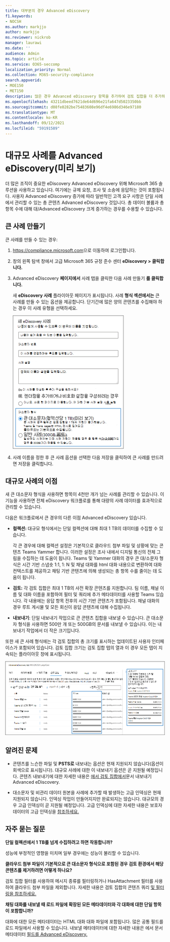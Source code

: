 ```yaml
---
title: 대부분의 경우 Advanced eDiscovery
f1.keywords:
- NOCSH
ms.author: markjjo
author: markjjo
ms.reviewer: nickrob
manager: laurawi
ms.date: ''
audience: Admin
ms.topic: article
ms.service: O365-seccomp
localization_priority: Normal
ms.collection: M365-security-compliance
search.appverid:
- MOE150
- MET150
description: 많은 경우 Advanced eDiscovery 항목을 추가하여 검토 집합을 더 추가하고 다른 증가된 제한을 활용할 수 있습니다.
ms.openlocfilehash: 43211dbeed7621de64d696e21fa647d5023350bb
ms.sourcegitcommit: d08fe0282be75483608e96df4e6986d346e97180
ms.translationtype: MT
ms.contentlocale: ko-KR
ms.lasthandoff: 09/12/2021
ms.locfileid: "59191589"
---
```

# <a name="use-large-cases-in-advanced-ediscovery-preview"></a>대규모 사례를 Advanced eDiscovery(미리 보기)

더 많은 조직이 중요한 eDiscovery Advanced eDiscovery 위해 Microsoft 365 솔루션을 사용하고 있습니다. 여기에는 규제 요청, 조사 및 소송에 응답하는 것이 포함됩니다. 사용자 Advanced eDiscovery 증가에 따라 일반적인 고객 요구 사항은 단일 사례에서 관리할 수 있는 총 콘텐츠 Advanced eDiscovery 것입니다. 총 데이터 볼륨과 총 항목 수에 대해 대/Advanced eDiscovery 크게 증가하는 경우를 수용할 수 있습니다.  

## <a name="create-a-large-case"></a>큰 사례 만들기

큰 사례를 만들 수 있는 경우:

1. <https://compliance.microsoft.com>으로 이동하여 로그인합니다.

2. 창의 왼쪽 탐색 창에서 고급 Microsoft 365 규정 준수 센터 **eDiscovery > 클릭합니다.**

3. Advanced eDiscovery **페이지에서** 사례 탭을 클릭한 다음 사례 만들기 **를 클릭합니다.** 

   새 **eDiscovery 사례** 플라이아웃 페이지가 표시됩니다. 사례 **형식 섹션에서는** 큰 사례를 만들 수 있는 옵션을 제공합니다. 단기간에 많은 양의 콘텐츠를 수집해야 하는 경우 이 사례 유형을 선택하세요.

   ![새 eDiscovery 사례 페이지의 큰 대소문자 옵션입니다.](..\media\AeDLargeCases1.png)

4. 사례 이름을 정한 후  큰 사례 옵션을 선택한  다음 저장을 클릭하여 큰 사례를 만드려면 저장을 클릭합니다.

## <a name="benefits-of-large-cases"></a>대규모 사례의 이점

새 큰 대소문자 형식을 사용하면 항목이 4천만 개가 넘는 사례를 관리할 수 있습니다. 이 기능을 사용하면 전체 eDiscovery 워크플로를 통해 대량의 사례 데이터를 효과적으로 관리할 수 있습니다.

다음은 워크플로에서 큰 경우의 다른 이점 Advanced eDiscovery 있습니다.

- **컬렉션:** 대규모 형식에서는 단일 컬렉션에 대해 최대 1 TB의 데이터를 수집할 수 있습니다. 

   각 큰 경우에 대해 컬렉션 설정은 기본적으로 클라우드 첨부 파일 및 상황에 맞는 콘텐츠 Teams Yammer 합니다. 이러한 설정은 조사 내에서 디지털 통신의 전체 그림을 수집하는 데 도움이 됩니다. Teams 및 Yammer 대화의 경우 큰 대/소문자 형식은 시간 기반 스냅숏 1:1, 1: N 및 채널 대화를 html 대화 내용으로 변환하여 대화 컨텍스트를 제공하고 채팅 기반 콘텐츠에 의해 생성되는 총 항목 수를 줄이는 데 도움이 됩니다.  

- **검토:** 각 검토 집합은 최대 1 TB의 사전 확장 콘텐츠를 지원합니다. 팀 이름, 채널 이름 및 대화 이름을 포함하여 필터 및 쿼리에 추가 메타데이터를 사용할 Teams 있습니다. 각 내용에는 응답 항목 전후의 시간 기반 콘텐츠가 포함됩니다. 채널 대화의 경우 루트 게시물 및 모든 회신이 응답 콘텐츠에 대해 수집됩니다.  

- **내보내기**: 단일 내보내기 작업으로 큰 콘텐츠 집합을 내보낼 수 있습니다. 큰 대소문자 형식을 사용하면 500만 개 또는 500GB의 문서를 내보낼 수 있습니다. 이는 내보내기 작업에서 더 작은 크기입니다.

또한 새 큰 사례 형식에는 각 검토 집합의 총 크기를 표시하는 업데이트된 사용자 인터페이스가 포함되어 있습니다. 검토 집합 크기는 검토 집합  탭의 열과 이 경우 모든 탭이 지속되는 플라이아웃 창에 표시됩니다.

![사용자 인터페이스의 대규모 Advanced eDiscovery 통계입니다.](..\media\LargeCaseUI.png)

## <a name="known-issues"></a>알려진 문제

- 콘텐츠를 느슨한 파일 및 **PSTS로** 내보내는 옵션은 현재 지원되지 않습니다(옵션이 회색으로 표시됩니다). 대규모 사례에 대한 이 내보내기 옵션은 곧 지원될 예정입니다. 콘텐츠 내보내기에 대한 자세한 내용은 [에서 검토 집합에서](export-documents-from-review-set.md)문서 내보내기 Advanced eDiscovery.

- 대소문자 및 비관리 데이터 원본을 사례에 추가할 때 발생하는 고급 인덱싱은 현재 지원되지 않습니다. 인덱싱 작업이 만들어지지만 완료되지는 않습니다. 대규모의 경우 고급 인덱싱이 곧 지원될 예정입니다. 고급 인덱싱에 대한 자세한 내용은 보호자 데이터의 고급 인덱싱을 [참조하세요.](indexing-custodian-data.md)

## <a name="frequently-asked-questions"></a>자주 묻는 질문

**단일 컬렉션에서 1 TB를 넘게 수집하려고 하면 작동합니까?**

성능에 부정적인 영향을 미치며 일부 경우에는 성능이 불리할 수 있습니다.

**클라우드 첨부 파일이 기본적으로 큰 대소문자 형식으로 포함된 경우 검토 환경에서 해당 콘텐츠를 제거하려면 어떻게 하나요?**  

검토 집합 필터를 사용하여 메시지 종류를 필터링하거나 HasAttachment 필터를 사용하여 클라우드 첨부 파일을 제외합니다. 자세한 내용은 검토 집합의 콘텐츠 쿼리 [및 필터링을 참조하세요.](review-set-search.md)

**채팅 대화를 내보낼 때 로드 파일에 확장된 모든 메타데이터와 각 대화에 대한 단일 항목이 포함합니까?**

대화에 대한 모든 메타데이터는 HTML 대화 대화 파일에 포함됩니다.  많은 공통 필드를 로드 파일에서 사용할 수 있습니다. 내보낼 메타데이터에 대한 자세한 내용은 에서 문서 메타데이터 [필드를 Advanced eDiscovery.](document-metadata-fields-in-Advanced-eDiscovery.md)
